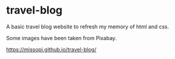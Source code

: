 # travel-blog
A basic travel blog website to refresh my memory of html and css.

Some images have been taken from Pixabay.

https://missopi.github.io/travel-blog/
